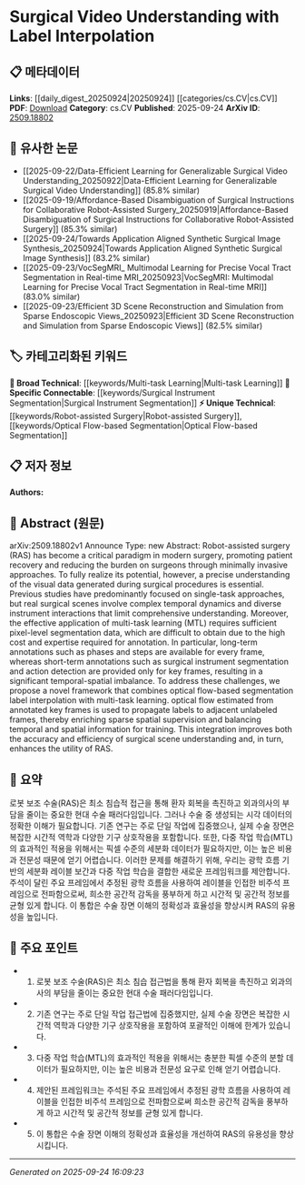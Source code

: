 <!-- KEYWORD_LINKING_METADATA:
{
  "processed_timestamp": "2025-09-24T16:09:23.792170",
  "vocabulary_version": "1.0",
  "selected_keywords": [
    "Robot-assisted Surgery",
    "Multi-task Learning",
    "Optical Flow-based Segmentation",
    "Surgical Instrument Segmentation"
  ],
  "rejected_keywords": [],
  "similarity_scores": {
    "Robot-assisted Surgery": 0.8,
    "Multi-task Learning": 0.75,
    "Optical Flow-based Segmentation": 0.7,
    "Surgical Instrument Segmentation": 0.7
  },
  "extraction_method": "AI_prompt_based",
  "budget_applied": true,
  "candidates_json": {
    "candidates": [
      {
        "surface": "Robot-assisted surgery",
        "canonical": "Robot-assisted Surgery",
        "aliases": [
          "RAS"
        ],
        "category": "unique_technical",
        "rationale": "This term is central to the paper's focus and connects to advancements in surgical technology.",
        "novelty_score": 0.7,
        "connectivity_score": 0.65,
        "specificity_score": 0.9,
        "link_intent_score": 0.8
      },
      {
        "surface": "multi-task learning",
        "canonical": "Multi-task Learning",
        "aliases": [
          "MTL"
        ],
        "category": "broad_technical",
        "rationale": "Multi-task learning is a key approach in the paper, linking to various machine learning applications.",
        "novelty_score": 0.5,
        "connectivity_score": 0.85,
        "specificity_score": 0.7,
        "link_intent_score": 0.75
      },
      {
        "surface": "optical flow-based segmentation",
        "canonical": "Optical Flow-based Segmentation",
        "aliases": [
          "optical flow segmentation"
        ],
        "category": "unique_technical",
        "rationale": "This technique is pivotal for label interpolation in the paper, offering a unique approach to video analysis.",
        "novelty_score": 0.8,
        "connectivity_score": 0.6,
        "specificity_score": 0.85,
        "link_intent_score": 0.7
      },
      {
        "surface": "surgical instrument segmentation",
        "canonical": "Surgical Instrument Segmentation",
        "aliases": [
          "instrument segmentation"
        ],
        "category": "specific_connectable",
        "rationale": "This task is crucial for understanding surgical scenes and links to computer vision applications.",
        "novelty_score": 0.6,
        "connectivity_score": 0.75,
        "specificity_score": 0.8,
        "link_intent_score": 0.7
      }
    ],
    "ban_list_suggestions": [
      "visual data",
      "temporal dynamics",
      "key frames"
    ]
  },
  "decisions": [
    {
      "candidate_surface": "Robot-assisted surgery",
      "resolved_canonical": "Robot-assisted Surgery",
      "decision": "linked",
      "scores": {
        "novelty": 0.7,
        "connectivity": 0.65,
        "specificity": 0.9,
        "link_intent": 0.8
      }
    },
    {
      "candidate_surface": "multi-task learning",
      "resolved_canonical": "Multi-task Learning",
      "decision": "linked",
      "scores": {
        "novelty": 0.5,
        "connectivity": 0.85,
        "specificity": 0.7,
        "link_intent": 0.75
      }
    },
    {
      "candidate_surface": "optical flow-based segmentation",
      "resolved_canonical": "Optical Flow-based Segmentation",
      "decision": "linked",
      "scores": {
        "novelty": 0.8,
        "connectivity": 0.6,
        "specificity": 0.85,
        "link_intent": 0.7
      }
    },
    {
      "candidate_surface": "surgical instrument segmentation",
      "resolved_canonical": "Surgical Instrument Segmentation",
      "decision": "linked",
      "scores": {
        "novelty": 0.6,
        "connectivity": 0.75,
        "specificity": 0.8,
        "link_intent": 0.7
      }
    }
  ]
}
-->

# Surgical Video Understanding with Label Interpolation

## 📋 메타데이터

**Links**: [[daily_digest_20250924|20250924]] [[categories/cs.CV|cs.CV]]
**PDF**: [Download](https://arxiv.org/pdf/2509.18802.pdf)
**Category**: cs.CV
**Published**: 2025-09-24
**ArXiv ID**: [2509.18802](https://arxiv.org/abs/2509.18802)

## 🔗 유사한 논문
- [[2025-09-22/Data-Efficient Learning for Generalizable Surgical Video Understanding_20250922|Data-Efficient Learning for Generalizable Surgical Video Understanding]] (85.8% similar)
- [[2025-09-19/Affordance-Based Disambiguation of Surgical Instructions for Collaborative Robot-Assisted Surgery_20250919|Affordance-Based Disambiguation of Surgical Instructions for Collaborative Robot-Assisted Surgery]] (85.3% similar)
- [[2025-09-24/Towards Application Aligned Synthetic Surgical Image Synthesis_20250924|Towards Application Aligned Synthetic Surgical Image Synthesis]] (83.2% similar)
- [[2025-09-23/VocSegMRI_ Multimodal Learning for Precise Vocal Tract Segmentation in Real-time MRI_20250923|VocSegMRI: Multimodal Learning for Precise Vocal Tract Segmentation in Real-time MRI]] (83.0% similar)
- [[2025-09-23/Efficient 3D Scene Reconstruction and Simulation from Sparse Endoscopic Views_20250923|Efficient 3D Scene Reconstruction and Simulation from Sparse Endoscopic Views]] (82.5% similar)

## 🏷️ 카테고리화된 키워드
**🧠 Broad Technical**: [[keywords/Multi-task Learning|Multi-task Learning]]
**🔗 Specific Connectable**: [[keywords/Surgical Instrument Segmentation|Surgical Instrument Segmentation]]
**⚡ Unique Technical**: [[keywords/Robot-assisted Surgery|Robot-assisted Surgery]], [[keywords/Optical Flow-based Segmentation|Optical Flow-based Segmentation]]

## 📋 저자 정보

**Authors:** 

## 📄 Abstract (원문)

arXiv:2509.18802v1 Announce Type: new 
Abstract: Robot-assisted surgery (RAS) has become a critical paradigm in modern surgery, promoting patient recovery and reducing the burden on surgeons through minimally invasive approaches. To fully realize its potential, however, a precise understanding of the visual data generated during surgical procedures is essential. Previous studies have predominantly focused on single-task approaches, but real surgical scenes involve complex temporal dynamics and diverse instrument interactions that limit comprehensive understanding. Moreover, the effective application of multi-task learning (MTL) requires sufficient pixel-level segmentation data, which are difficult to obtain due to the high cost and expertise required for annotation. In particular, long-term annotations such as phases and steps are available for every frame, whereas short-term annotations such as surgical instrument segmentation and action detection are provided only for key frames, resulting in a significant temporal-spatial imbalance. To address these challenges, we propose a novel framework that combines optical flow-based segmentation label interpolation with multi-task learning. optical flow estimated from annotated key frames is used to propagate labels to adjacent unlabeled frames, thereby enriching sparse spatial supervision and balancing temporal and spatial information for training. This integration improves both the accuracy and efficiency of surgical scene understanding and, in turn, enhances the utility of RAS.

## 📝 요약

로봇 보조 수술(RAS)은 최소 침습적 접근을 통해 환자 회복을 촉진하고 외과의사의 부담을 줄이는 중요한 현대 수술 패러다임입니다. 그러나 수술 중 생성되는 시각 데이터의 정확한 이해가 필요합니다. 기존 연구는 주로 단일 작업에 집중했으나, 실제 수술 장면은 복잡한 시간적 역학과 다양한 기구 상호작용을 포함합니다. 또한, 다중 작업 학습(MTL)의 효과적인 적용을 위해서는 픽셀 수준의 세분화 데이터가 필요하지만, 이는 높은 비용과 전문성 때문에 얻기 어렵습니다. 이러한 문제를 해결하기 위해, 우리는 광학 흐름 기반의 세분화 레이블 보간과 다중 작업 학습을 결합한 새로운 프레임워크를 제안합니다. 주석이 달린 주요 프레임에서 추정된 광학 흐름을 사용하여 레이블을 인접한 비주석 프레임으로 전파함으로써, 희소한 공간적 감독을 풍부하게 하고 시간적 및 공간적 정보를 균형 있게 합니다. 이 통합은 수술 장면 이해의 정확성과 효율성을 향상시켜 RAS의 유용성을 높입니다.

## 🎯 주요 포인트

- 1. 로봇 보조 수술(RAS)은 최소 침습 접근법을 통해 환자 회복을 촉진하고 외과의사의 부담을 줄이는 중요한 현대 수술 패러다임입니다.
- 2. 기존 연구는 주로 단일 작업 접근법에 집중했지만, 실제 수술 장면은 복잡한 시간적 역학과 다양한 기구 상호작용을 포함하여 포괄적인 이해에 한계가 있습니다.
- 3. 다중 작업 학습(MTL)의 효과적인 적용을 위해서는 충분한 픽셀 수준의 분할 데이터가 필요하지만, 이는 높은 비용과 전문성 요구로 인해 얻기 어렵습니다.
- 4. 제안된 프레임워크는 주석된 주요 프레임에서 추정된 광학 흐름을 사용하여 레이블을 인접한 비주석 프레임으로 전파함으로써 희소한 공간적 감독을 풍부하게 하고 시간적 및 공간적 정보를 균형 있게 합니다.
- 5. 이 통합은 수술 장면 이해의 정확성과 효율성을 개선하여 RAS의 유용성을 향상시킵니다.


---

*Generated on 2025-09-24 16:09:23*